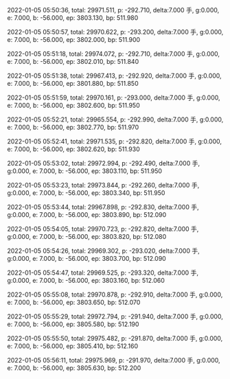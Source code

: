 2022-01-05 05:50:36, total: 29971.511, p: -292.710, delta:7.000 手, g:0.000, e: 7.000, b: -56.000, ep: 3803.130, bp: 511.980

2022-01-05 05:50:57, total: 29970.622, p: -293.200, delta:7.000 手, g:0.000, e: 7.000, b: -56.000, ep: 3802.000, bp: 511.900

2022-01-05 05:51:18, total: 29974.072, p: -292.710, delta:7.000 手, g:0.000, e: 7.000, b: -56.000, ep: 3802.010, bp: 511.840

2022-01-05 05:51:38, total: 29967.413, p: -292.920, delta:7.000 手, g:0.000, e: 7.000, b: -56.000, ep: 3801.880, bp: 511.850

2022-01-05 05:51:59, total: 29970.161, p: -293.000, delta:7.000 手, g:0.000, e: 7.000, b: -56.000, ep: 3802.600, bp: 511.950

2022-01-05 05:52:21, total: 29965.554, p: -292.990, delta:7.000 手, g:0.000, e: 7.000, b: -56.000, ep: 3802.770, bp: 511.970

2022-01-05 05:52:41, total: 29971.535, p: -292.820, delta:7.000 手, g:0.000, e: 7.000, b: -56.000, ep: 3802.620, bp: 511.930

2022-01-05 05:53:02, total: 29972.994, p: -292.490, delta:7.000 手, g:0.000, e: 7.000, b: -56.000, ep: 3803.110, bp: 511.950

2022-01-05 05:53:23, total: 29973.844, p: -292.260, delta:7.000 手, g:0.000, e: 7.000, b: -56.000, ep: 3803.340, bp: 511.950

2022-01-05 05:53:44, total: 29967.898, p: -292.830, delta:7.000 手, g:0.000, e: 7.000, b: -56.000, ep: 3803.890, bp: 512.090

2022-01-05 05:54:05, total: 29970.723, p: -292.820, delta:7.000 手, g:0.000, e: 7.000, b: -56.000, ep: 3803.820, bp: 512.080

2022-01-05 05:54:26, total: 29969.302, p: -293.020, delta:7.000 手, g:0.000, e: 7.000, b: -56.000, ep: 3803.700, bp: 512.090

2022-01-05 05:54:47, total: 29969.525, p: -293.320, delta:7.000 手, g:0.000, e: 7.000, b: -56.000, ep: 3803.160, bp: 512.060

2022-01-05 05:55:08, total: 29970.878, p: -292.910, delta:7.000 手, g:0.000, e: 7.000, b: -56.000, ep: 3803.650, bp: 512.070

2022-01-05 05:55:29, total: 29972.794, p: -291.940, delta:7.000 手, g:0.000, e: 7.000, b: -56.000, ep: 3805.580, bp: 512.190

2022-01-05 05:55:50, total: 29975.482, p: -291.870, delta:7.000 手, g:0.000, e: 7.000, b: -56.000, ep: 3805.410, bp: 512.160

2022-01-05 05:56:11, total: 29975.969, p: -291.970, delta:7.000 手, g:0.000, e: 7.000, b: -56.000, ep: 3805.630, bp: 512.200